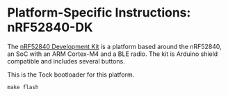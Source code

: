 Platform-Specific Instructions: nRF52840-DK
===================================

The [nRF52840 Development
Kit](https://www.nordicsemi.com/eng/Products/nRF52840-DK) is a platform
based around the nRF52840, an SoC with an ARM Cortex-M4 and a BLE
radio. The kit is Arduino shield compatible and includes several
buttons.

This is the Tock bootloader for this platform.

```
make flash
```
